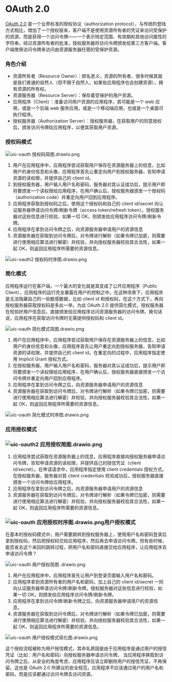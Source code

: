 # OAuth 2.0

[OAuth 2.0](https://link.zhihu.com/?target=https%3A//tools.ietf.org/html/rfc6749) 是一个业界标准的授权协议（authorization protocol），与传统的登陆方式相比，增加了一个授权层来，客户端不是使用资源所有者的凭证来访问受保护的资源，而是获得一个访问令牌——一个表示特定范围、有效期和其他访问属性的字符串。经过资源所有者的批准，授权服务器将访问令牌颁发给第三方客户端。客户端使用访问令牌来访问由资源服务器托管的受保护资源。

### 角色介绍

-   资源所有者（Resource Owner）：顾名思义，资源的所有者，很多时候其就是我们普通的自然人（但不限于自然人，如某些应用程序也会创建资源），拥有资源的所有权。
-   资源服务器（Resource Server）：保存着受保护的用户资源。
-   应用程序（Client）：准备访问用户资源的应用程序，其可能是一个 web 应用，或是一个后端 web 服务应用，或是一个移动端应用，也或是一个桌面可执行程序。
-   授权服务器（Authorization Server）：授权服务器，在获取用户的同意授权后，颁发访问令牌给应用程序，以便其获取用户资源。

### 授权码模式

![uic-oauth 授权码简图.drawio.png](./imgs/uic-oauth%20%E6%8E%88%E6%9D%83%E7%A0%81%E7%AE%80%E5%9B%BE.png)

1. 用户在应用程序中，应用程序尝试获取用户保存在资源服务器上的信息，比如用户的身份信息和头像，应用程序首先让重定向用户到授权服务器，告知申请资源的读权限，并提供自己的 client id。
2. 到授权服务器，用户输入用户名和密码，服务器对其认证成功后，提示用户即将要颁发一个读权限给应用程序，在用户确认后，授权服务器颁发一个授权码（authorization code）并重定向用户回到应用程序。
3. 应用程序获取到授权码之后，使用这个授权码和自己的 client id/secret 向认证服务器申请访问令牌/刷新令牌（access token/refresh token）。授权服务器对这些信息进行校验，如果一切 OK，则颁发给应用程序访问令牌/刷新令牌。
4. 应用程序在拿到访问令牌之后，向资源服务器申请用户的资源信息
5. 资源服务器在获取到访问令牌后，对令牌进行解析（如果令牌已加密，则需要进行使用相应算法进行解密）并校验，并向授权服务器校验其合法性，如果一起 OK，则返回应用程序所需要的资源信息。

![uic-oauth2 授权码时序图.drawio.png](./imgs/uic-oauth2%20%E5%BA%94%E7%94%A8%E6%8E%88%E6%9D%83%E7%AE%80%E5%9B%BE.drawio.png)

### 简化模式

应用程序运行在客户端，一个最大的变化就是其变成了公开应用程序（Public Client），应用程序的运行完全暴露在用户的控制之中。在这种场景下，应用程序是无法隐藏自己的一些敏感数据，比如 client id 和授权码，在这个方式下，再向授权服务器获取授权码是多此一举。为此 OAuth 2.0 提供简化模式，授权服务器在校验好用户信息后，直接颁发给应用程序访问资源服务器的访问令牌。换句话说，应用程序在获取访问令牌时无需提供授权码和 client id。

![uic-oauth 简化模式简图.drawio.png](./imgs/uic-oauth%20%E7%AE%80%E5%8C%96%E6%A8%A1%E5%BC%8F%E7%AE%80%E5%9B%BE.drawio.png)

1. 用户在应用程序中，应用程序尝试获取用户保存在资源服务器上的信息，比如用户的身份信息和头像，应用程序首先让用户重定向到授权服务器，告知申请资源的读权限，并提供自己的 client id。在重定向的过程中，应用程序指定使用 Implicit Grant 授权方式。
2. 在授权服务器，用户输入用户名和密码，服务器对其认证成功后，提示用户即将要颁发一个读权限给应用程序，在用户确认后，授权服务器直接颁发一个访问令牌并重定向用户回到应用程序。
3. 应用程序在拿到访问令牌之后，向资源服务器申请用户的资源信息
4. 资源服务器在获取到访问令牌后，对令牌进行解析（如果令牌已加密，则需要进行使用相应算法进行解密）并校验，并向授权服务器校验其合法性，如果一起 OK，则返回应用程序所需要的资源信息。

![uic-oauth 简化模式时序图.drawio.png](./imgs/uic-oauth%20%E7%AE%80%E5%8C%96%E6%A8%A1%E5%BC%8F%E6%97%B6%E5%BA%8F%E5%9B%BE.drawio.png)

### 应用授权模式

### ![uic-oauth2 应用授权简图.drawio.png](./imgs/uic-oauth2%20%E5%BA%94%E7%94%A8%E6%8E%88%E6%9D%83%E7%AE%80%E5%9B%BE.drawio.png)

1. 应用程序尝试获取在资源服务器上的信息，应用程序直接向授权服务器申请访问令牌，告知申请资源的读权限，并提供自己的授信凭证（client id/secret）。在申请请求中，应用程序指定使用 client credentials 授权方式。在授权服务器，服务器对其 client credentials 校验成功后，授权服务器直接颁发一个访问令牌给应用程序。
2. 应用程序在拿到访问令牌之后，向资源服务器申请用户的资源信息
3. 资源服务器在获取到访问令牌后，对令牌进行解析（如果令牌已加密，则需要进行使用相应算法进行解密）并校验，并向授权服务器校验其合法性，如果一起 OK，则返回应用程序所需要的资源信息。

### ![uic-oauth 应用授权时序图.drawio.png](./imgs/uic-oauth%20%E5%BA%94%E7%94%A8%E6%8E%88%E6%9D%83%E6%97%B6%E5%BA%8F%E5%9B%BE.drawio.png)用户授权模式

在基本的授权码模式中，用户需要跳转到授权服务器上，使用用户名和密码登录后拿到授权码，然后把授权码交给应用程序，然后再去申请访问令牌。但有些时候，能否省去这个来回的跳转过程，把用户名和密码直接交给应用程序，让应用程序去申请访问令牌？

![uic-oauth 用户授权简图 .drawio.png](./imgs/uic-oauth%20%E7%94%A8%E6%88%B7%E6%8E%88%E6%9D%83%E7%AE%80%E5%9B%BE%20.drawio.png)

1. 用户在应用程序中，应用程序首先让用户到登录页面输入用户名和密码。
2. 应用程序拿到资源所有者的用户名和密码，加上自己的 client id/secret 一同向认证服务器申请访问令牌/刷新令牌。授权服务器对这些信息进行校验，如果一切 OK，则颁发给应用程序访问令牌/刷新令牌。
3. 应用程序在拿到访问令牌/刷新令牌之后，向资源服务器申请用户的资源信息。
4. 资源服务器在获取到访问令牌后，对令牌进行解析（如果令牌已加密，则需要进行使用相应算法进行解密）并校验，并向授权服务器校验其合法性，如果一起 OK，则返回应用程序所需要的资源信息。

![uic-oauth 用户授权模式简化图.drawio.png](./imgs/uic-oauth%20%E7%94%A8%E6%88%B7%E6%8E%88%E6%9D%83%E6%A8%A1%E5%BC%8F%E7%AE%80%E5%8C%96%E5%9B%BE.drawio.png)

这个授权流程被称为用户授信模式，其命名原因是由于应用程序是通过用户的授信凭证（比如：用户名和密码）向授权服务器申请访问令牌。
当应用程序换取到访问令牌之后，从安全的角度考虑，应用程序应该立即删除用户的授信凭证，不再保留。这也是 OAuth 2.0 所建议的安全规范，应用程序不应该通过用户的用户名和密码，而是应该都通过访问令牌去访问资源。
